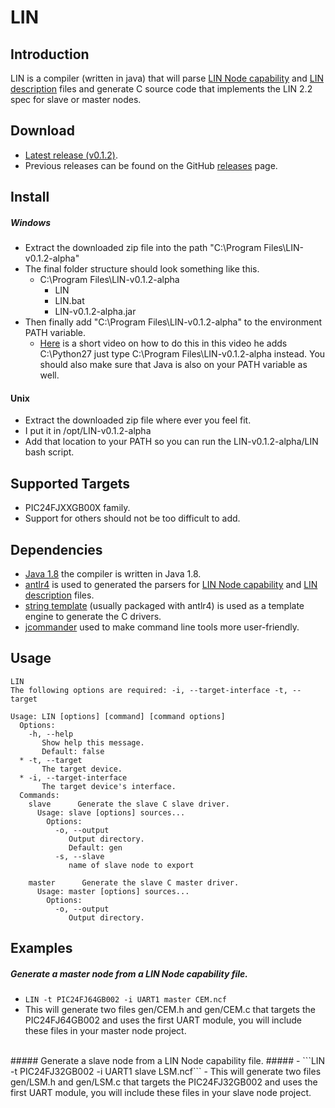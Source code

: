 # LIN

## Introduction ##
LIN is a compiler (written in java) that will parse [LIN Node capability](http://www.cs-group.de/fileadmin/media/Documents/LIN_Specification_Package_2.2A.pdf#page=164) and [LIN description](http://www.cs-group.de/fileadmin/media/Documents/LIN_Specification_Package_2.2A.pdf#page=175) files and generate C source code that implements the LIN 2.2 spec for slave or master nodes.

## Download ##
- [Latest release (v0.1.2)](https://github.com/PersonalTransport/LIN/releases/download/v0.1.2-alpha/LIN-v0.1.2-alpha-install.zip).
- Previous releases can be found on the GitHub [releases](https://github.com/PersonalTransport/LIN/releases) page.

## Install ##
##### Windows #####
 - Extract the downloaded zip file into the path "C:\Program Files\LIN-v0.1.2-alpha"
  - The final folder structure should look something like this.
    * C:\Program Files\LIN-v0.1.2-alpha
      * LIN
      * LIN.bat
      * LIN-v0.1.2-alpha.jar
  - Then finally add "C:\Program Files\LIN-v0.1.2-alpha" to the environment PATH variable.
    - [Here](https://youtu.be/dU_ca27EGT8?t=98) is a short video on how to do this in this video he adds C:\Python27 just type C:\Program Files\LIN-v0.1.2-alpha instead. You should also make sure that Java is also on your PATH variable as well.

#### Unix ####
 - Extract the downloaded zip file where ever you feel fit.
  - I put it in /opt/LIN-v0.1.2-alpha
 - Add that location to your PATH so you can run the LIN-v0.1.2-alpha/LIN bash script.

## Supported Targets ##
- PIC24FJXXGB00X family.
- Support for others should not be too difficult to add.

## Dependencies ##
- [Java 1.8](https://www.oracle.com/java/index.html) the compiler is written in Java 1.8.
- [antlr4](http://www.antlr.org/) is used to generated the parsers for [LIN Node capability](http://www.cs-group.de/fileadmin/media/Documents/LIN_Specification_Package_2.2A.pdf#page=164) and [LIN description](http://www.cs-group.de/fileadmin/media/Documents/LIN_Specification_Package_2.2A.pdf#page=175) files.
- [string template](http://www.stringtemplate.org/) (usually packaged with antlr4) is used as a template engine to generate the C drivers.
- [jcommander](http://jcommander.org/) used to make command line tools more user-friendly.


## Usage ##
```
LIN
The following options are required: -i, --target-interface -t, --target

Usage: LIN [options] [command] [command options]
  Options:
    -h, --help
       Show help this message.
       Default: false
  * -t, --target
       The target device.
  * -i, --target-interface
       The target device's interface.
  Commands:
    slave      Generate the slave C slave driver.
      Usage: slave [options] sources...
        Options:
          -o, --output
             Output directory.
             Default: gen
          -s, --slave
             name of slave node to export

    master      Generate the slave C master driver.
      Usage: master [options] sources...
        Options:
          -o, --output
             Output directory.
```

## Examples ##
##### Generate a master node from a LIN Node capability file. #####
  - ```LIN -t PIC24FJ64GB002 -i UART1 master CEM.ncf```
  - This will generate two files gen/CEM.h and gen/CEM.c that targets the PIC24FJ64GB002 and uses the first UART module, you will include these files in your master node project.

</br>
##### Generate a slave node from a LIN Node capability file. #####
 - ```LIN -t PIC24FJ32GB002 -i UART1 slave LSM.ncf```
 - This will generate two files gen/LSM.h and gen/LSM.c that targets the PIC24FJ32GB002 and uses the first UART module, you will include these files in your slave node project.
